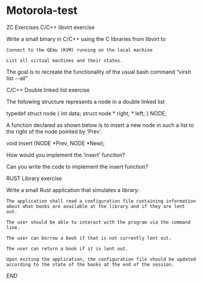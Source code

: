 # Motorola-test
ZC Exercises
C/C++ libvirt exercise

Write a small binary in C/C++ using the C libraries from libvirt to 

    Connect to the QEmu (KVM) running on the local machine

    List all virtual machines and their states. 


The goal is to recreate the functionality of the usual bash command “virsh list --all”




C/C++ Double linked list exercise

The following structure represents a node in a double linked list

typedef struct node {
  int data;
  struct node * right, * left;
} NODE;

A function declared as shown below is to insert a new node in such a list to the right of the node pointed by ‘Prev’.

void insert (NODE *Prev, NODE *New);

How would you implement the ‘insert’ function? 

Can you write the code to implement the insert function?






RUST Library exercise

Write a small Rust application that simulates a library:

    The application shall read a configuration file containing information about what books are available at the library and if they are lent out.

    The user should be able to interact with the program via the command line.

    The user can borrow a book if that is not currently lent out.

    The user can return a book if it is lent out.

    Upon exiting the application, the configuration file should be updated according to the state of the books at the end of the session.


_END_
